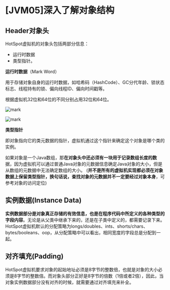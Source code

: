# [JVM05]深入了解对象结构

## **Header对象头**

HotSpot虚拟机的对象头包括两部分信息：

- 运行时数据
- 类型指针。

**运行时数据**（Mark Word）

用于存储对象自身的运行时数据，如哈希码（HashCode）、GC分代年龄、锁状态标志、线程持有的锁、偏向线程ID、偏向时间戳等。

根据虚拟机32位和64位的不同分别占用32位和64位。

![mark](http://ozxf77u6w.bkt.clouddn.com/blog/180411/a2EBa8chIJ.png?imageslim)

![mark](http://ozxf77u6w.bkt.clouddn.com/blog/180411/iLmf2F4jh6.png?imageslim)



**类型指针**

即对象指向它的类元数据的指针，虚拟机通过这个指针来确定这个对象是哪个类的实例。

如果对象是一个Java数组，那**在对象头中还必须有一块用于记录数组长度的数**据，因为虚拟机可以通过普通Java对象的元数据信息确定Java对象的大小，但是从数组的元数据中无法确定数组的大小。 
(**并不是所有的虚拟机实现都必须在对象数据上保留类型指针，换句话说，查找对象的元数据并不一定要经过对象本身**，可参考对象的访问定位)

## **实例数据**(Instance Data)

**实例数据部分是对象真正存储的有效信息，也是在程序代码中所定义的各种类型的字段内容**。无论是从父类中继承下来的，还是在子类中定义的，都需要记录下来。HotSpot虚拟机默认的分配策略为longs/doubles、ints、shorts/chars、bytes/booleans、oop，从分配策略中可以看出，相同宽度的字段总是分配到一起。

## **对齐填充**(Padding)

HotSpot虚拟机要求对象的起始地址必须是8字节的整数倍，也就是对象的大小必须是8字节的整数倍。而对象头部分正好是8字节的倍数（1倍或者2倍），因此，当对象实例数据部分没有对齐的时候，就需要通过对齐填充来补全。

